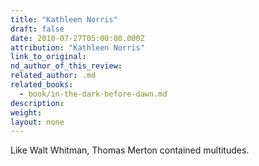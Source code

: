 ```yaml
---
title: "Kathleen Norris"
draft: false
date: 2010-07-27T05:00:00.000Z
attribution: "Kathleen Norris"
link_to_original:
nd_author_of_this_review:
related_author: .md
related_books:
  - book/in-the-dark-before-dawn.md
description:
weight:
layout: none
---
```

Like Walt Whitman, Thomas Merton contained multitudes.

